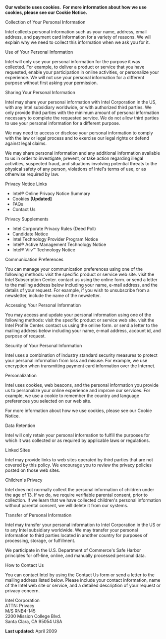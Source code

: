 **Our website uses cookies.  For more information about how we use cookies, please see our Cookie Notice.** 

Collection of Your Personal Information

Intel collects personal information such as your name, address, email address, and payment card information for a variety of reasons. We will explain why we need to collect this information when we ask you for it.

Use of Your Personal Information

Intel will only use your personal information for the purpose it was collected. For example, to deliver a product or service that you have requested, enable your participation in online activities, or personalize your experience. We will not use your personal information for a different purpose without first asking your permission.

Sharing Your Personal Information

Intel may share your personal information with Intel Corporation in the US, with any Intel subsidiary worldwide, or with authorized third parties. We only provide third parties with the minimum amount of personal information necessary to complete the requested service. We do not allow third parties to use your personal information for a different purpose.

We may need to access or disclose your personal information to comply with the law or legal process and to exercise our legal rights or defend against legal claims.

We may share personal information and any additional information available to us in order to investigate, prevent, or take action regarding illegal activities, suspected fraud, and situations involving potential threats to the physical safety of any person, violations of Intel's terms of use, or as otherwise required by law.

Privacy Notice Links

*   Intel® Online Privacy Notice Summary
*   Cookies **\[Updated\]**
*   FAQs
*   Contact Us

Privacy Supplements

*   Intel Corporate Privacy Rules (Deed Poll)
*   Candidate Notice
*   Intel Technology Provider Program Notice
*   Intel® Active Management Technology Notice
*   Intel® Viiv™ Technology Notice

Communication Preferences

You can manage your communication preferences using one of the following methods: visit the specific product or service web site. visit the Intel Subscription Center. contact us using the online form. or send a letter to the mailing address below including your name, e-mail address, and the details of your request. For example, if you wish to unsubscribe from a newsletter, include the name of the newsletter.

Accessing Your Personal Information

You may access and update your personal information using one of the following methods: visit the specific product or service web site. visit the Intel Profile Center. contact us using the online form. or send a letter to the mailing address below including your name, e-mail address, account id, and purpose of request.

Security of Your Personal Information

Intel uses a combination of industry standard security measures to protect your personal information from loss and misuse. For example, we use encryption when transmitting payment card information over the Internet.

Personalization

Intel uses cookies, web beacons, and the personal information you provide us to personalize your online experience and improve our services. For example, we use a cookie to remember the country and language preferences you selected on our web site.

For more information about how we use cookies, please see our Cookie Notice.

Data Retention

Intel will only retain your personal information to fulfill the purposes for which it was collected or as required by applicable laws or regulations.

Linked Sites

Intel may provide links to web sites operated by third parties that are not covered by this policy. We encourage you to review the privacy policies posted on those web sites.

Children's Privacy

Intel does not normally collect the personal information of children under the age of 13. If we do, we require verifiable parental consent, prior to collection. If we learn that we have collected children's personal information without parental consent, we will delete it from our systems.

Transfer of Personal Information

Intel may transfer your personal information to Intel Corporation in the US or to any Intel subsidiary worldwide. We may transfer your personal information to third parties located in another country for purposes of processing, storage, or fulfillment.

We participate in the U.S. Department of Commerce's Safe Harbor principles for off-line, online, and manually processed personal data.

How to Contact Us

You can contact Intel by using the Contact Us form or send a letter to the mailing address listed below. Please include your contact information, name of the Intel web site or service, and a detailed description of your request or privacy concern.

Intel Corporation  
ATTN: Privacy  
M/S RNB4-145  
2200 Mission College Blvd.  
Santa Clara, CA 95054 USA

**Last updated:** April 2009
